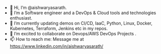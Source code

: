 - 👋 Hi, I’m @aishwaryasarath.
- 👀 I’m a Software engineer and a DevOps & Cloud tools and technologies enthusiast.
- 🌱 I’m currently updating demos on CI/CD, IaaC, Python, Linux, Docker, Kubernetes, Terraform, Jenkins etc in my repos.
- 💞️ I’m excited to collaborate on Devops/AWS DevOps Projects .
- 📫 How to reach me: Message me at https://www.linkedin.com/in/aishwaryasarath/

<!---
aishwaryasarath/aishwaryasarath is a ✨ special ✨ repository because its `README.md` (this file) appears on your GitHub profile.
You can click the Preview link to take a look at your changes.
--->
